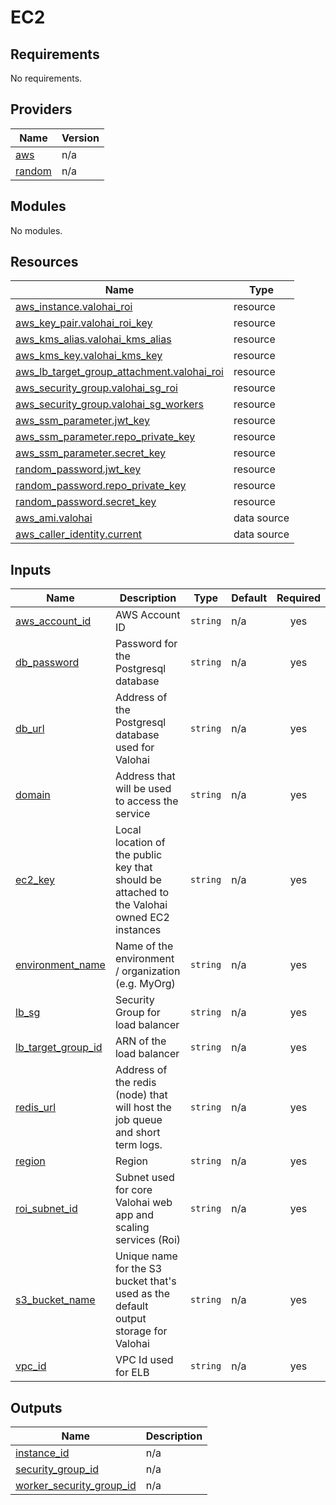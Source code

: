 # EC2

<!-- BEGINNING OF PRE-COMMIT-TERRAFORM DOCS HOOK -->
## Requirements

No requirements.

## Providers

| Name | Version |
|------|---------|
| <a name="provider_aws"></a> [aws](#provider\_aws) | n/a |
| <a name="provider_random"></a> [random](#provider\_random) | n/a |

## Modules

No modules.

## Resources

| Name | Type |
|------|------|
| [aws_instance.valohai_roi](https://registry.terraform.io/providers/hashicorp/aws/latest/docs/resources/instance) | resource |
| [aws_key_pair.valohai_roi_key](https://registry.terraform.io/providers/hashicorp/aws/latest/docs/resources/key_pair) | resource |
| [aws_kms_alias.valohai_kms_alias](https://registry.terraform.io/providers/hashicorp/aws/latest/docs/resources/kms_alias) | resource |
| [aws_kms_key.valohai_kms_key](https://registry.terraform.io/providers/hashicorp/aws/latest/docs/resources/kms_key) | resource |
| [aws_lb_target_group_attachment.valohai_roi](https://registry.terraform.io/providers/hashicorp/aws/latest/docs/resources/lb_target_group_attachment) | resource |
| [aws_security_group.valohai_sg_roi](https://registry.terraform.io/providers/hashicorp/aws/latest/docs/resources/security_group) | resource |
| [aws_security_group.valohai_sg_workers](https://registry.terraform.io/providers/hashicorp/aws/latest/docs/resources/security_group) | resource |
| [aws_ssm_parameter.jwt_key](https://registry.terraform.io/providers/hashicorp/aws/latest/docs/resources/ssm_parameter) | resource |
| [aws_ssm_parameter.repo_private_key](https://registry.terraform.io/providers/hashicorp/aws/latest/docs/resources/ssm_parameter) | resource |
| [aws_ssm_parameter.secret_key](https://registry.terraform.io/providers/hashicorp/aws/latest/docs/resources/ssm_parameter) | resource |
| [random_password.jwt_key](https://registry.terraform.io/providers/hashicorp/random/latest/docs/resources/password) | resource |
| [random_password.repo_private_key](https://registry.terraform.io/providers/hashicorp/random/latest/docs/resources/password) | resource |
| [random_password.secret_key](https://registry.terraform.io/providers/hashicorp/random/latest/docs/resources/password) | resource |
| [aws_ami.valohai](https://registry.terraform.io/providers/hashicorp/aws/latest/docs/data-sources/ami) | data source |
| [aws_caller_identity.current](https://registry.terraform.io/providers/hashicorp/aws/latest/docs/data-sources/caller_identity) | data source |

## Inputs

| Name | Description | Type | Default | Required |
|------|-------------|------|---------|:--------:|
| <a name="input_aws_account_id"></a> [aws\_account\_id](#input\_aws\_account\_id) | AWS Account ID | `string` | n/a | yes |
| <a name="input_db_password"></a> [db\_password](#input\_db\_password) | Password for the Postgresql database | `string` | n/a | yes |
| <a name="input_db_url"></a> [db\_url](#input\_db\_url) | Address of the Postgresql database used for Valohai | `string` | n/a | yes |
| <a name="input_domain"></a> [domain](#input\_domain) | Address that will be used to access the service | `string` | n/a | yes |
| <a name="input_ec2_key"></a> [ec2\_key](#input\_ec2\_key) | Local location of the public key that should be attached to the Valohai owned EC2 instances | `string` | n/a | yes |
| <a name="input_environment_name"></a> [environment\_name](#input\_environment\_name) | Name of the environment / organization (e.g. MyOrg) | `string` | n/a | yes |
| <a name="input_lb_sg"></a> [lb\_sg](#input\_lb\_sg) | Security Group for load balancer | `string` | n/a | yes |
| <a name="input_lb_target_group_id"></a> [lb\_target\_group\_id](#input\_lb\_target\_group\_id) | ARN of the load balancer | `string` | n/a | yes |
| <a name="input_redis_url"></a> [redis\_url](#input\_redis\_url) | Address of the redis (node) that will host the job queue and short term logs. | `string` | n/a | yes |
| <a name="input_region"></a> [region](#input\_region) | Region | `string` | n/a | yes |
| <a name="input_roi_subnet_id"></a> [roi\_subnet\_id](#input\_roi\_subnet\_id) | Subnet used for core Valohai web app and scaling services (Roi) | `string` | n/a | yes |
| <a name="input_s3_bucket_name"></a> [s3\_bucket\_name](#input\_s3\_bucket\_name) | Unique name for the S3 bucket that's used as the default output storage for Valohai | `string` | n/a | yes |
| <a name="input_vpc_id"></a> [vpc\_id](#input\_vpc\_id) | VPC Id used for ELB | `string` | n/a | yes |

## Outputs

| Name | Description |
|------|-------------|
| <a name="output_instance_id"></a> [instance\_id](#output\_instance\_id) | n/a |
| <a name="output_security_group_id"></a> [security\_group\_id](#output\_security\_group\_id) | n/a |
| <a name="output_worker_security_group_id"></a> [worker\_security\_group\_id](#output\_worker\_security\_group\_id) | n/a |
<!-- END OF PRE-COMMIT-TERRAFORM DOCS HOOK -->
